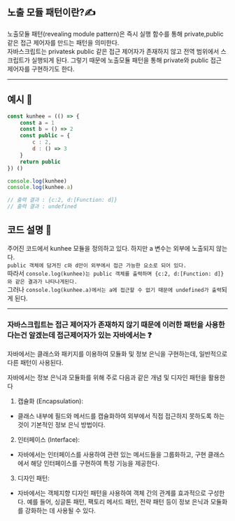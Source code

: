 ## 노출 모듈 패턴이란?✍
노출모듈 패턴(revealing module pattern)은 즉시 실행 함수를 통해 private,public 같은 접근 제어자를 만드는 패턴을 의미한다.<br>
자바스크립트는 privatesk public 같은 접근 제어자가 존재하지 않고 전역 범위에서 스크립트가 실행되게 된다. 그렇기 때문에 노출모듈 패턴을 통해 private와 public 접근 제어자를 구현하기도 한다.<br>
***
## 예시 📌
```javascript
const kunhee = (() => {
	const a = 1
    const b = () => 2
    const public = {
    	c : 2,
        d : () => 3
    }
    return public
}) ()

console.log(kunhee)
console.log(kunhee.a)

// 출력 결과 : {c:2, d:[Function: d]}
// 출력 결과 : undefined
```
## 코드 설명 📌
주어진 코드에서 kunhee 모듈을 정의하고 있다. 하지만 a 변수는 외부에 노출되지 않는다. <br>
`public 객체에 담겨진 c와 d만이 외부에서 접근 가능한 요소로 되어 있다.`<br>
따라서 `console.log(kunhee)는 public 객체를 출력하며 {c:2, d:[Function: d]}와 같은 결과가 나타나게된다.`<br>
그러나 `console.log(kunhee.a)에서는 a에 접근할 수 없기 때문에 undefined가 출력`되게 된다.
***
### 자바스크립트는 접근 제어자가 존재하지 않기 때문에 이러한 패턴을 사용한다는건 알겠는데 접근제어자가 있는 자바에서는 ❓
자바에서는 클래스와 패키지를 이용하여 모듈화 및 정보 은닉을 구현하는데, 일반적으로 다른 패턴이 사용된다.

자바에서는 정보 은닉과 모듈화를 위해 주로 다음과 같은 개념 및 디자인 패턴을 활용한다
1. 캡슐화 (Encapsulation):
- 클래스 내부에 필드와 메서드를 캡슐화하여 외부에서 직접 접근하지 못하도록 하는 것이 기본적인 정보 은닉 방법이다.
2. 인터페이스 (Interface):
- 자바에서는 인터페이스를 사용하여 관련 있는 메서드들을 그룹화하고, 구현 클래스에서 해당 인터페이스를 구현하여 특정 기능을 제공한다.
3. 디자인 패턴:
- 자바에서는 객체지향 디자인 패턴을 사용하여 객체 간의 관계를 효과적으로 구성한다. 예를 들어, 싱글톤 패턴, 팩토리 메서드 패턴, 전략 패턴 등이 정보 은닉과 모듈화를 강화하는 데 사용될 수 있다.


